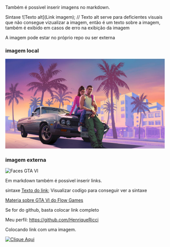 Também é possivel inserir imagens no markdown. 

Sintaxe ![Texto alt](Link imagem); // Texto alt serve para deficientes visuais que não consegue vizualizar a imagem, então é um texto sobre a imagem, também é exibido em casos de erro na exibição da imagem

A imagem pode estar no próprio repo ou ser externa

### imagem local

![Logo GTA VI](img/GTA%20VI.jpeg)


### imagem externa

![Faces GTA VI](https://flowgames.gg/wp-content/uploads/2023/05/Captura-de-tela-2023-05-31-120459.png)


Em markdown também é possivel inserir links. 

sintaxe [Texto do link](link); Visualizar codígo para conseguir ver a sintaxe


[Materia sobre GTA VI do Flow Games](https://flowgames.gg/trailer-gta-6-chegando-o-que-queremos-ver-nele/)

Se for do github, basta colocar link completo

Meu perfil: https://github.com/HenriqueRicci


Colocando link com uma imagem. 

[![Clique Aqui](http://www.ipaam.am.gov.br/wp-content/uploads/2017/12/Bot%C3%A3o-Clique-aqui.jpg)](www.google.com.br)
